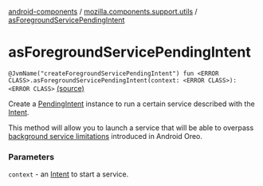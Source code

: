 [android-components](../index.md) / [mozilla.components.support.utils](index.md) / [asForegroundServicePendingIntent](./as-foreground-service-pending-intent.md)

# asForegroundServicePendingIntent

`@JvmName("createForegroundServicePendingIntent") fun <ERROR CLASS>.asForegroundServicePendingIntent(context: <ERROR CLASS>): <ERROR CLASS>` [(source)](https://github.com/mozilla-mobile/android-components/blob/master/components/support/utils/src/main/java/mozilla/components/support/utils/intents.kt#L20)

Create a [PendingIntent](#) instance to run a certain service described with the [Intent](#).

This method will allow you to launch a service that will be able to overpass
[background service limitations](https://developer.android.com/about/versions/oreo/background#services)
introduced in Android Oreo.

### Parameters

`context` - an [Intent](#) to start a service.